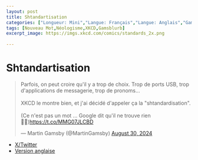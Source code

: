```yaml
---
layout: post
title: Shtandartisation
categories: ["Longueur: Mini","Langue: Français","Langue: Anglais","Gamsblurb"]
tags: [Nouveau Mot,Néologisme,XKCD,Gamsblurb]
excerpt_image: https://imgs.xkcd.com/comics/standards_2x.png
  
---
```


# Shtandartisation

<blockquote class="twitter-tweet"><p lang="fr" dir="ltr">Parfois, on peut croire qu&#39;il y a trop de choix. Trop de ports USB, trop d&#39;applications de messagerie, trop de pronoms…<br><br>XKCD le montre bien, et j&#39;ai décidé d&#39;appeler ça la &quot;shtandardisation&quot;.<br><br>(Ce n&#39;est pas un mot ... Google dit qu&#39;il ne trouve rien 🤷‍♀️)<a href="https://t.co/MMG07JLCBD">https://t.co/MMG07JLCBD</a></p>&mdash; Martin Gamsby (@MartinGamsby) <a href="https://twitter.com/MartinGamsby/status/1829312369555910687?ref_src=twsrc%5Etfw">August 30, 2024</a></blockquote> <script async src="https://platform.twitter.com/widgets.js" charset="utf-8"></script> 

- [X/Twitter](https://x.com/MartinGamsby/status/1829312369555910687)
- [Version anglaise](https://typeshare.co/martingamsby/posts/shtandardisation)

